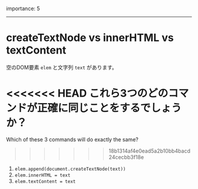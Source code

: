 importance: 5

---

# createTextNode vs innerHTML vs textContent

空のDOM要素 `elem` と文字列 `text` があります。

<<<<<<< HEAD
これら3つのどのコマンドが正確に同じことをするでしょうか？
=======
Which of these 3 commands will do exactly the same?
>>>>>>> 18b1314af4e0ead5a2b10bb4bacd24cecbb3f18e

1. `elem.append(document.createTextNode(text))`
2. `elem.innerHTML = text`
3. `elem.textContent = text`
